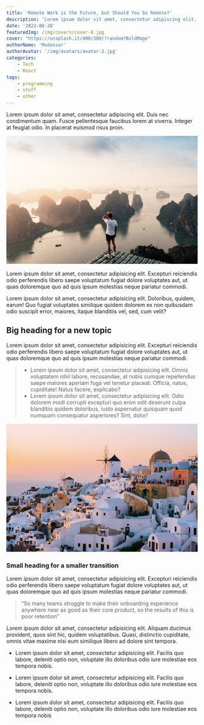 ```yaml
---
title: 'Remote Work is the Future, but Should You Go Remote?'
description: 'Lorem ipsum dolor sit amet, consectetur adipiscing elit. Duis nec condimentum quam. Fusce pellentesque faucibus lorem at'
date: '2022-08-28'
featuredImg: /img/covers/cover-8.jpg
cover: "https://unsplash.it/400/300/?random?BoldMage"
authorName: 'Mudassar'
authorAvatar: '/img/avatars/avatar-2.jpg'
categories: 
    - Tech
    - React
tags:
    - programming
    - stuff
    - other
---
```


Lorem ipsum dolor sit amet, consectetur adipiscing elit. Duis nec condimentum quam. Fusce pellentesque faucibus lorem at viverra. Integer at feugiat odio. In placerat euismod risus proin.

![](./photo-27.jpg)

Lorem ipsum dolor sit amet, consectetur adipisicing elit. Excepturi reiciendis odio perferendis libero saepe voluptatum fugiat dolore voluptates aut, ut quas doloremque quo ad quis ipsum molestias neque pariatur commodi.

Lorem ipsum dolor sit amet, consectetur adipisicing elit. Doloribus, quidem, earum! Quo fugiat voluptates similique quidem dolorem ex non quibusdam odio suscipit error, maiores, itaque blanditiis vel, sed, cum velit?

## Big heading for a new topic

Lorem ipsum dolor sit amet, consectetur adipisicing elit. Excepturi reiciendis odio perferendis libero saepe voluptatum fugiat dolore voluptates aut, ut quas doloremque quo ad quis ipsum molestias neque pariatur commodi.

>
> - Lorem ipsum dolor sit amet, consectetur adipisicing elit. Omnis voluptatem nihil labore, recusandae, at nobis cumque repellendus saepe maiores aperiam fuga vel tenetur placeat. Officia, natus, cupiditate! Natus facere, explicabo?
> - Lorem ipsum dolor sit amet, consectetur adipisicing elit. Odio dolorem modi corrupti excepturi quo enim odit deserunt culpa blanditiis quidem doloribus, iusto aspernatur quisquam quod numquam consequatur asperiores? Sint, dolor!
>

![](./photo-28.jpg)

### Small heading for a smaller transition

Lorem ipsum dolor sit amet, consectetur adipisicing elit. Excepturi reiciendis odio perferendis libero saepe voluptatum fugiat dolore voluptates aut, ut quas doloremque quo ad quis ipsum molestias neque pariatur commodi.

> “So many teams struggle to make their onboarding experience anywhere near as good as their core product, so the results of this is poor retention”

Lorem ipsum dolor sit amet, consectetur adipisicing elit. Aliquam ducimus provident, quos sint hic, quidem voluptatibus. Quasi, distinctio cupiditate, omnis vitae maxime nisi eum similique libero ad dolore sint tempora.


- Lorem ipsum dolor sit amet, consectetur adipisicing elit. Facilis quo labore, deleniti optio non, voluptate illo doloribus odio iure molestiae eos tempora nobis.

- Lorem ipsum dolor sit amet, consectetur adipisicing elit. Facilis quo labore, deleniti optio non, voluptate illo doloribus odio iure molestiae eos tempora nobis.

- Lorem ipsum dolor sit amet, consectetur adipisicing elit. Facilis quo labore, deleniti optio non, voluptate illo doloribus odio iure molestiae eos tempora nobis